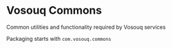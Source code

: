 # Vosouq Commons

Common utilities and functionality required by Vosouq services

Packaging starts with `com.vosouq.commons`